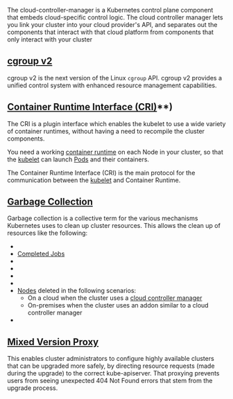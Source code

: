 The cloud-controller-manager is a Kubernetes control plane component that embeds cloud-specific control logic. The cloud controller manager lets you link your cluster into your cloud provider's API, and separates out the components that interact with that cloud platform from components that only interact with your cluster

## [**cgroup v2**](https://kubernetes.io/docs/concepts/architecture/cgroups/)

cgroup v2 is the next version of the Linux `cgroup` API. cgroup v2 provides a unified control system with enhanced resource management capabilities.

## [**Container Runtime Interface (CRI)**](CRI)**)

The CRI is a plugin interface which enables the kubelet to use a wide variety of container runtimes, without having a need to recompile the cluster components.

You need a working [container runtime](https://kubernetes.io/docs/setup/production-environment/container-runtimes) on each Node in your cluster, so that the [kubelet](https://kubernetes.io/docs/reference/generated/kubelet) can launch [Pods](https://kubernetes.io/docs/concepts/workloads/pods/) and their containers.

The Container Runtime Interface (CRI) is the main protocol for the communication between the [kubelet](https://kubernetes.io/docs/reference/generated/kubelet) and Container Runtime.

## [**Garbage Collection**](https://kubernetes.io/docs/concepts/architecture/garbage-collection/)

Garbage collection is a collective term for the various mechanisms Kubernetes uses to clean up cluster resources. This allows the clean up of resources like the following:

- [](https://kubernetes.io/docs/concepts/workloads/pods/pod-lifecycle/#pod-garbage-collection)
- [Completed Jobs](https://kubernetes.io/docs/concepts/workloads/controllers/ttlafterfinished/)
- [](https://kubernetes.io/docs/concepts/architecture/garbage-collection/#owners-dependents)
- [](https://kubernetes.io/docs/concepts/architecture/garbage-collection/#containers-images)
- [](https://kubernetes.io/docs/concepts/storage/persistent-volumes/#delete)
- [](https://kubernetes.io/docs/reference/access-authn-authz/certificate-signing-requests/#request-signing-process)
- [Nodes](https://kubernetes.io/docs/concepts/architecture/nodes/) deleted in the following scenarios:
    - On a cloud when the cluster uses a [cloud controller manager](https://kubernetes.io/docs/concepts/architecture/cloud-controller/)
    - On-premises when the cluster uses an addon similar to a cloud controller manager
- [](https://kubernetes.io/docs/concepts/architecture/nodes/#heartbeats)

## [**Mixed Version Proxy**](https://kubernetes.io/docs/concepts/architecture/mixed-version-proxy/)

This enables cluster administrators to configure highly available clusters that can be upgraded more safely, by directing resource requests (made during the upgrade) to the correct kube-apiserver. That proxying prevents users from seeing unexpected 404 Not Found errors that stem from the upgrade process.
